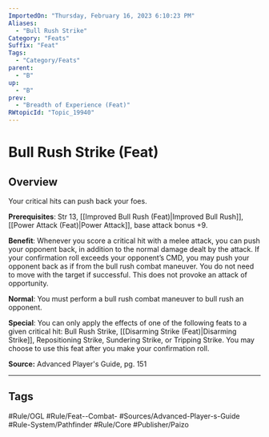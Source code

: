 ```yaml
---
ImportedOn: "Thursday, February 16, 2023 6:10:23 PM"
Aliases:
  - "Bull Rush Strike"
Category: "Feats"
Suffix: "Feat"
Tags:
  - "Category/Feats"
parent:
  - "B"
up:
  - "B"
prev:
  - "Breadth of Experience (Feat)"
RWtopicId: "Topic_19940"
---
```

# Bull Rush Strike (Feat)
## Overview
Your critical hits can push back your foes.

**Prerequisites**: Str 13, [[Improved Bull Rush (Feat)|Improved Bull Rush]], [[Power Attack (Feat)|Power Attack]], base attack bonus +9.

**Benefit**: Whenever you score a critical hit with a melee attack, you can push your opponent back, in addition to the normal damage dealt by the attack. If your confirmation roll exceeds your opponent’s CMD, you may push your opponent back as if from the bull rush combat maneuver. You do not need to move with the target if successful. This does not provoke an attack of opportunity.

**Normal**: You must perform a bull rush combat maneuver to bull rush an opponent.

**Special**: You can only apply the effects of one of the following feats to a given critical hit: Bull Rush Strike, [[Disarming Strike (Feat)|Disarming Strike]], Repositioning Strike, Sundering Strike, or Tripping Strike. You may choose to use this feat after you make your confirmation roll.

**Source:** Advanced Player's Guide, pg. 151


---
## Tags
#Rule/OGL #Rule/Feat--Combat- #Sources/Advanced-Player-s-Guide #Rule-System/Pathfinder #Rule/Core #Publisher/Paizo

